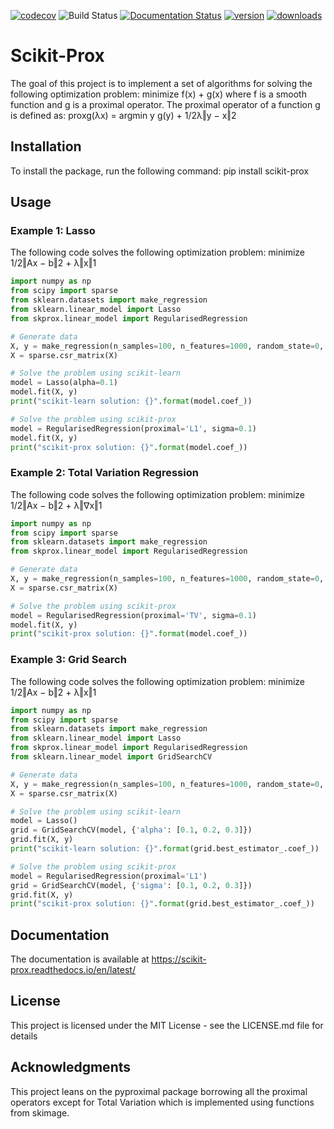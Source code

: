 [![codecov](https://codecov.io/gh/jameschapman19/scikit-prox/branch/main/graph/badge.svg?token=JHG9VUB0L8)](https://codecov.io/gh/jameschapman19/scikit-prox)
![Build Status](https://github.com/jameschapman19/scikit-prox/actions/workflows/test.yml/badge.svg)
[![Documentation Status](https://readthedocs.org/projects/scikit-prox/badge/?version=latest)](https://scikit-prox.readthedocs.io/en/latest/?badge=latest)
[![version](https://img.shields.io/pypi/v/scikit-prox)](https://pypi.org/project/scikit-prox/)
[![downloads](https://img.shields.io/pypi/dm/scikit-prox)](https://pypi.org/project/scikit-prox/)

# Scikit-Prox
The goal of this project is to implement a set of algorithms for solving the following optimization problem:
minimize f(x) + g(x) where f is a smooth function and g is a proximal operator. The proximal operator of a function g is defined as:
proxg(λx) = argmin y g(y) + 1/2λ‖y − x‖2

## Installation
To install the package, run the following command:
pip install scikit-prox

## Usage

### Example 1: Lasso
The following code solves the following optimization problem:
minimize 1/2‖Ax − b‖2 + λ‖x‖1

```python
import numpy as np
from scipy import sparse
from sklearn.datasets import make_regression
from sklearn.linear_model import Lasso
from skprox.linear_model import RegularisedRegression

# Generate data
X, y = make_regression(n_samples=100, n_features=1000, random_state=0, noise=4.0, bias=100.0)
X = sparse.csr_matrix(X)

# Solve the problem using scikit-learn
model = Lasso(alpha=0.1)
model.fit(X, y)
print("scikit-learn solution: {}".format(model.coef_))

# Solve the problem using scikit-prox
model = RegularisedRegression(proximal='L1', sigma=0.1)
model.fit(X, y)
print("scikit-prox solution: {}".format(model.coef_))
```

### Example 2: Total Variation Regression
The following code solves the following optimization problem:
minimize 1/2‖Ax − b‖2 + λ‖∇x‖1

```python
import numpy as np
from scipy import sparse
from sklearn.datasets import make_regression
from skprox.linear_model import RegularisedRegression

# Generate data
X, y = make_regression(n_samples=100, n_features=1000, random_state=0, noise=4.0, bias=100.0)
X = sparse.csr_matrix(X)

# Solve the problem using scikit-prox
model = RegularisedRegression(proximal='TV', sigma=0.1)
model.fit(X, y)
print("scikit-prox solution: {}".format(model.coef_))
```

### Example 3: Grid Search
The following code solves the following optimization problem:
minimize 1/2‖Ax − b‖2 + λ‖x‖1

```python
import numpy as np
from scipy import sparse
from sklearn.datasets import make_regression
from sklearn.linear_model import Lasso
from skprox.linear_model import RegularisedRegression
from sklearn.linear_model import GridSearchCV

# Generate data
X, y = make_regression(n_samples=100, n_features=1000, random_state=0, noise=4.0, bias=100.0)
X = sparse.csr_matrix(X)

# Solve the problem using scikit-learn
model = Lasso()
grid = GridSearchCV(model, {'alpha': [0.1, 0.2, 0.3]})
grid.fit(X, y)
print("scikit-learn solution: {}".format(grid.best_estimator_.coef_))

# Solve the problem using scikit-prox
model = RegularisedRegression(proximal='L1')
grid = GridSearchCV(model, {'sigma': [0.1, 0.2, 0.3]})
grid.fit(X, y)
print("scikit-prox solution: {}".format(grid.best_estimator_.coef_))
```


## Documentation
The documentation is available at https://scikit-prox.readthedocs.io/en/latest/

## License
This project is licensed under the MIT License - see the LICENSE.md file for details

## Acknowledgments
This project leans on the pyproximal package borrowing all the proximal operators except for Total Variation which
is implemented using functions from skimage.